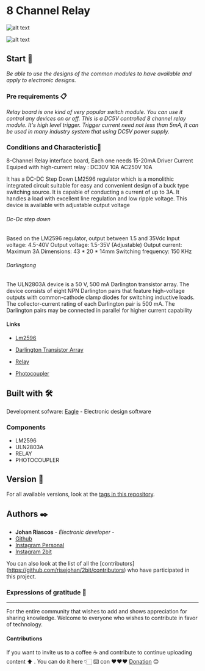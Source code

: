 # 8 Channel Relay

![alt text](https://github.com/risejohan/2Bit/blob/main/8%20channel%20relay/Board.png "Board")

![alt text](https://github.com/risejohan/2Bit/blob/main/8%20channel%20relay/Front.png "Front")

## Start 🚀

_Be able to use the designs of the common modules to have available and apply to electronic designs._


### Pre requirements 📋

_Relay board is one kind of very popular switch module. You can use it control any devices on or off. This is a DC5V controlled 8 channel relay module. It's high level trigger. Trigger current need not less than 5mA, It can be used in many industry system that using DC5V power supply._


### Conditions and Characteristic🔩
 8-Channel Relay interface board,
 Each one needs 15-20mA Driver Current
 Equiped with high-current relay : DC30V 10A AC250V 10A

It has a DC-DC Step Down LM2596 regulator which is a monolithic integrated circuit suitable for easy and convenient design of a buck type switching source. It is capable of conducting a current of up to 3A. It handles a load with excellent line regulation and low ripple voltage. This device is available with adjustable output voltage

###### Dc-Dc step down
Based on the LM2596 regulator, output between 1.5 and 35Vdc
Input voltage: 4.5-40V
Output voltage: 1.5-35V (Adjustable)
Output current: Maximum 3A
Dimensions: 43 * 20 * 14mm
Switching frequency: 150 KHz

###### Darlingtong
The ULN2803A device is a 50 V, 500 mA Darlington
transistor array. The device consists of eight NPN
Darlington pairs that feature high-voltage outputs with
common-cathode clamp diodes for switching
inductive loads. The collector-current rating of each
Darlington pair is 500 mA. The Darlington pairs may
be connected in parallel for higher current capability


#### Links

- [Lm2596](https://www.ti.com/lit/ds/symlink/lm2596.pdf?ts=1638989805405&ref_url=https%253A%252F%252Fwww.ti.com%252Fproduct%252FLM2596)

- [Darlington Transistor Array](https://www.ti.com/lit/ds/symlink/uln2803a.pdf?ts=1638966404279&ref_url=https%253A%252F%252Fwww.google.com%252F)

- [Relay](https://pdf1.alldatasheet.es/datasheet-pdf/view/1132639/SONGLERELAY/SRD-05VDC-SL-C.html)

- [Photocoupler](https://global.sharp/products/device/lineup/data/pdf/datasheet/PC817XxNSZ1B_e.pdf)


## Built with 🛠️

Development sofware:
[Eagle](https://www.autodesk.com/products/eagle/overview) - Electronic design software



### Components
- LM2596
- ULN2803A
- RELAY
- PHOTOCOUPLER

## Version 📌

For all available versions, look at the [tags in this repository](https://github.com/risejohan/2Bit/tree/main/module%20RTC/ds3231).

## Authors ✒️
* **Johan Riascos** - *Electronic developer* - 
* [Github](https://github.com/risejohan)
* [Instagram Personal](https://instagram.com/johansegura92?utm_medium=copy_link)
* [Instagram 2bit](https://instagram.com/2bit_electronic?utm_medium=copy_link)


You can also look at the list of all the [contributors] (https://github.com/risejohan/2bit/contributors) who have participated in this project.


###  Expressions of gratitude 🎁
---
For the entire community that wishes to add and shows appreciation for sharing knowledge. Welcome to everyone who wishes to contribute in favor of technology.

#### Contributions
If you want to invite us to a coffee ☕ and contribute to continue uploading  content ⬆ . You can do it here 👇🏻
⌨️ con ❤️❤️❤️ [Donation](https://paypal.me/2bitelectronic "Donation") 😊
